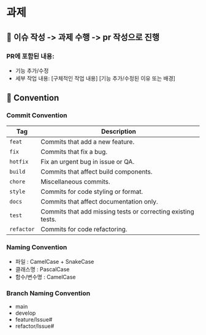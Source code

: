 # 과제
## 📝 이슈 작성 -> 과제 수행 -> pr 작성으로 진행
### PR에 포함된 내용:
- 기능 추가/수정
- 세부 작업 내용:
  [구체적인 작업 내용]
  [기능 추가/수정된 이유 또는 배경]

## 📌 Convention
### Commit Convention

| Tag      | Description                                         |
|----------|-----------------------------------------------------|
| `feat`   | Commits that add a new feature.                     |
| `fix`    | Commits that fix a bug.                             |
| `hotfix` | Fix an urgent bug in issue or QA.                   |
| `build`  | Commits that affect build components.               |
| `chore`  | Miscellaneous commits.                              |
| `style`  | Commits for code styling or format.                 |
| `docs`   | Commits that affect documentation only.             |
| `test`   | Commits that add missing tests or correcting existing tests. |
| `refactor`| Commits for code refactoring.                      |

### Naming Convention
- 파일 : CamelCase + SnakeCase
- 클래스명 : PascalCase
- 함수/변수명 : CamelCase

### Branch Naming Convention
- main
- develop
- feature/Issue#
- refactor/Issue#
